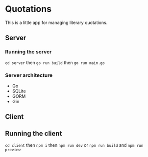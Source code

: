 # Quotations

This is a little app for managing literary quotations.

## Server

### Running the server

`cd server` then `go run build` then `go run main.go`

### Server architecture

-   Go
-   SQLite
-   GORM
-   Gin

## Client

## Running the client

`cd client` then `npm i` then `npm run dev` or `npm run build` and `npm run preview`
